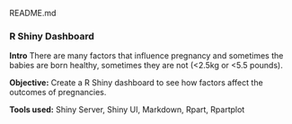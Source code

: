 README.md
### R Shiny Dashboard

**Intro**  There are many factors that influence pregnancy and sometimes the babies are born healthy, sometimes they are not (<2.5kg or <5.5 pounds). 

**Objective:** Create a R Shiny dashboard to see how factors affect the outcomes of pregnancies. 


**Tools used:** Shiny Server, Shiny UI, Markdown, Rpart, Rpartplot

